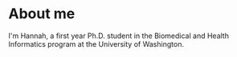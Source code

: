 # About me
I'm Hannah, a first year Ph.D. student in the Biomedical and Health Informatics program at the University of Washington.
